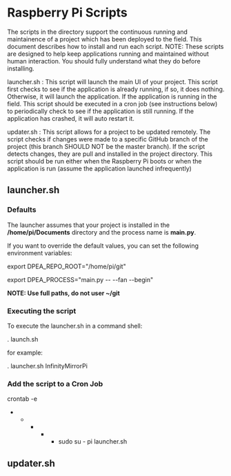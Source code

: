 # Raspberry Pi Scripts

The scripts in the directory support the continuous running and maintainence of a project which has been deployed to the field.  This document describes how to install and run each script.  NOTE: These scripts are designed to help keep applications running and maintained without human interaction. You should fully understand what they do before installing.

launcher.sh : This script will launch the main UI of your project. This script first checks to see if the application is already running, if so, it does nothing.  Otherwise, it will launch the application.  If the application is running in the field.  This script should be executed in a cron job (see instructions below) to periodically check to see if the application is still running.  If the application has crashed, it will auto restart it.

updater.sh : This script allows for a project to be updated remotely. The script checks if changes were made to a specific GitHub branch of the project (this branch SHOULD NOT be the master branch). If the script detects changes, they are pull and installed in the project directory. This script should be run either when the Raspberry Pi boots or when the application is run (assume the application launched infrequently)

## launcher.sh

### Defaults

The launcher assumes that your project is installed in the **/home/pi/Documents** directory and the process name is **main.py**.

If you want to override the default values, you can set the following environment variables:

export DPEA_REPO_ROOT="/home/pi/git"

export DPEA_PROCESS="main.py -- --fan --begin"

**NOTE: Use full paths, do not user ~/git**

### Executing the script

To execute the launcher.sh in a command shell:

. launch.sh <Project Directory Name>

for example:

. launcher.sh InfinityMirrorPi

### Add the script to a Cron Job

crontab -e

* * * * * sudo su - pi launcher.sh <Project Directory Name>


## updater.sh



